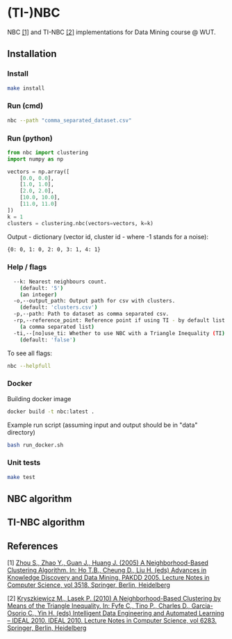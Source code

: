 # (TI-)NBC
NBC [[1]](#references) and TI-NBC [[2]](#references) implementations for Data Mining course @ WUT.
 
## Installation
### Install
```bash
make install
```
### Run (cmd)
```bash
nbc --path "comma_separated_dataset.csv"
```
### Run (python)
```python
from nbc import clustering
import numpy as np

vectors = np.array([
    [0.0, 0.0],
    [1.0, 1.0],
    [2.0, 2.0],
    [10.0, 10.0],
    [11.0, 11.0]
])
k = 1
clusters = clustering.nbc(vectors=vectors, k=k)
```
Output - dictionary (vector id, cluster id - where -1 stands for a noise):
```bash
{0: 0, 1: 0, 2: 0, 3: 1, 4: 1}
```

### Help / flags
```bash
  --k: Nearest neighbours count.
    (default: '5')
    (an integer)
  -o,--output_path: Output path for csv with clusters.
    (default: 'clusters.csv')
  -p,--path: Path to dataset as comma separated csv.
  -rp,--reference_point: Reference point if using TI - by default list of minimums.
    (a comma separated list)
  -ti,--[no]use_ti: Whether to use NBC with a Triangle Inequality (TI)
    (default: 'false')

```
To see all flags:
```bash
nbc --helpfull
```

### Docker
Building docker image
```bash
docker build -t nbc:latest .
```
Example run script (assuming input and output should be in "data" directory)
```bash
bash run_docker.sh
```
### Unit tests
```bash
make test
```

## NBC algorithm 

## TI-NBC algorithm

## References
[1] [Zhou S., Zhao Y., Guan J., Huang J. (2005) A Neighborhood-Based Clustering Algorithm. In: Ho T.B., Cheung D., Liu H. (eds) Advances in Knowledge Discovery and Data Mining. PAKDD 2005. Lecture Notes in Computer Science, vol 3518. Springer, Berlin, Heidelberg](https://link.springer.com/chapter/10.1007/11430919_43)

[2] [Kryszkiewicz M., Lasek P. (2010) A Neighborhood-Based Clustering by Means of the Triangle Inequality. In: Fyfe C., Tino P., Charles D., Garcia-Osorio C., Yin H. (eds) Intelligent Data Engineering and Automated Learning – IDEAL 2010. IDEAL 2010. Lecture Notes in Computer Science, vol 6283. Springer, Berlin, Heidelberg](https://link.springer.com/chapter/10.1007/978-3-642-15381-5_35)
